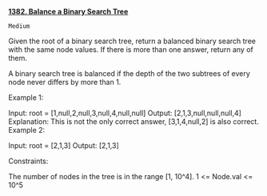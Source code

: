 [**1382. Balance a Binary Search Tree**](https://leetcode.com/problems/balance-a-binary-search-tree)

    Medium

Given the root of a binary search tree, return a balanced binary search tree with the same node values. If there is more than one answer, return any of them.

A binary search tree is balanced if the depth of the two subtrees of every node never differs by more than 1.



Example 1:


Input: root = [1,null,2,null,3,null,4,null,null]
Output: [2,1,3,null,null,null,4]
Explanation: This is not the only correct answer, [3,1,4,null,2] is also correct.
Example 2:


Input: root = [2,1,3]
Output: [2,1,3]


Constraints:

The number of nodes in the tree is in the range [1, 10^4].
1 <= Node.val <= 10^5